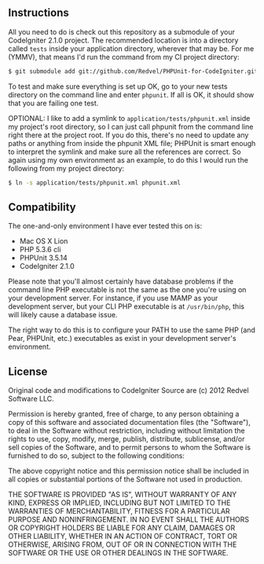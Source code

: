 Instructions
------------

All you need to do is check out this repository as a submodule of your CodeIgniter
2.1.0 project. The recommended location is into a directory called `tests` inside
your application directory, wherever that may be. For me (YMMV), that means I'd run the
command from my CI project directory:

```bash
$ git submodule add git://github.com/Redvel/PHPUnit-for-CodeIgniter.git application/tests
```

To test and make sure everything is set up OK, go to your new tests directory on
the command line and enter `phpunit`. If all is OK, it should show that you are
failing one test.

OPTIONAL: I like to add a symlink to `application/tests/phpunit.xml` inside my
project's root directory, so I can just call phpunit from the command line right
there at the project root. If you do this, there's no need to update any paths or
anything from inside the phpunit XML file; PHPUnit is smart enough to interpret the
symlink and make sure all the references are correct. So again using my own environment
as an example, to do this I would run the following from my project directory:

```bash
$ ln -s application/tests/phpunit.xml phpunit.xml
```

Compatibility
-------------

The one-and-only environment I have ever tested this on is:

 *  Mac OS X Lion
 *  PHP 5.3.6 cli
 *  PHPUnit 3.5.14
 *  CodeIgniter 2.1.0

Please note that you'll almost certainly have database problems if the command line
PHP executable is not the same as the one you're using on your development server.
For instance, if you use MAMP as your development server, but your CLI PHP executable
is at `/usr/bin/php`, this will likely cause a database issue.

The right way to do this is to configure your PATH to use the same PHP (and Pear,
PHPUnit, etc.) executables as exist in your development server's environment.


License
-------

Original code and modifications to CodeIgniter Source are (c) 2012 Redvel Software LLC.

Permission is hereby granted, free of charge, to any person obtaining a copy of this 
software and associated documentation files (the "Software"), to deal in the Software 
without restriction, including without limitation the rights to use, copy, modify, 
merge, publish, distribute, sublicense, and/or sell copies of the Software, and to 
permit persons to whom the Software is furnished to do so, subject to the following 
conditions:

The above copyright notice and this permission notice shall be included in all 
copies or substantial portions of the Software not used in production.

THE SOFTWARE IS PROVIDED "AS IS", WITHOUT WARRANTY OF ANY KIND, EXPRESS OR IMPLIED, 
INCLUDING BUT NOT LIMITED TO THE WARRANTIES OF MERCHANTABILITY, FITNESS FOR A 
PARTICULAR PURPOSE AND NONINFRINGEMENT. IN NO EVENT SHALL THE AUTHORS OR COPYRIGHT 
HOLDERS BE LIABLE FOR ANY CLAIM, DAMAGES OR OTHER LIABILITY, WHETHER IN AN ACTION OF 
CONTRACT, TORT OR OTHERWISE, ARISING FROM, OUT OF OR IN CONNECTION WITH THE SOFTWARE 
OR THE USE OR OTHER DEALINGS IN THE SOFTWARE.

